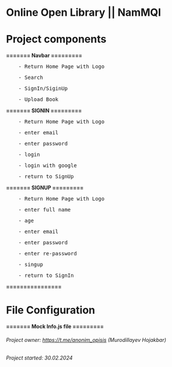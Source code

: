 <h1>Online Open Library || NamMQI</h1>

# Project components

<b>======= Navbar =========</b>

<pre>    - Return Home Page with Logo</pre>
<pre>    - Search</pre>
<pre>    - SignIn/SiginUp</pre>
<pre>    - Upload Book</pre>

<b>======= SIGNIN =========</b>

<pre>    - Return Home Page with Logo</pre>
<pre>    - enter email</pre>
<pre>    - enter password</pre>
<pre>    - login</pre>
<pre>    - login with google</pre>
<pre>    - return to SignUp</pre>

<b>======= SIGNUP =========</b>

<pre>    - Return Home Page with Logo</pre>
<pre>    - enter full name</pre>
<pre>    - age</pre>
<pre>    - enter email</pre>
<pre>    - enter password</pre>
<pre>    - enter re-password</pre>
<pre>    - singup</pre>
<pre>    - return to SignIn</pre>

<b>================</b>

# File Configuration

<b>======= Mock Info.js file =========</b>

###### Project owner: https://t.me/anonim_opisis (Murodillayev Hojakbar)

###### Project started: 30.02.2024

<!--
    Nom
    muallif
    yil
    nashriyot
    ctg
    decs

    name: "",
    path: "",
    year: "",
    muallif: "",
    nashriyot: "",
    ctg: "",
    desc: "",
    pics: [],

    {
        "name": "",
        "path": "",
        "year": "",
        "muallif": "",
        "nashriyot": "",
        "ctg": "",
        "desc": "",
        "pics": []
    }

 -->
